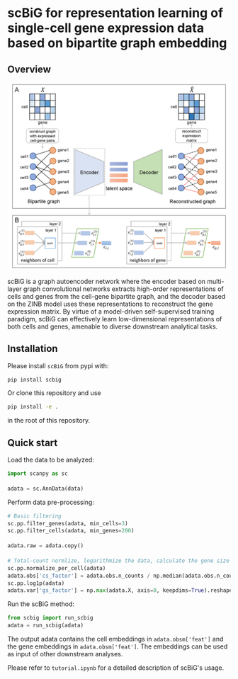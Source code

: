 # scBiG for representation learning of single-cell gene expression data based on bipartite graph embedding

## Overview

![alt](overview.png)

scBiG is a graph autoencoder network where the encoder based on multi-layer graph convolutional networks extracts high-order representations of cells and genes from the cell-gene bipartite graph, and the decoder based on the ZINB model uses these representations to reconstruct the gene expression matrix. By virtue of a model-driven self-supervised training paradigm, scBiG can effectively learn low-dimensional representations of both cells and genes, amenable to diverse downstream analytical tasks.

## Installation

Please install `scBiG` from pypi with:

```bash
pip install scbig
```

Or clone this repository and use

```bash
pip install -e .
```

in the root of this repository.

## Quick start

Load the data to be analyzed:

```python
import scanpy as sc

adata = sc.AnnData(data)
```



Perform data pre-processing:

```python
# Basic filtering
sc.pp.filter_genes(adata, min_cells=3)
sc.pp.filter_cells(adata, min_genes=200)

adata.raw = adata.copy()

# Total-count normlize, logarithmize the data, calculate the gene size factor 
sc.pp.normalize_per_cell(adata)
adata.obs['cs_factor'] = adata.obs.n_counts / np.median(adata.obs.n_counts)
sc.pp.log1p(adata)
adata.var['gs_factor'] = np.max(adata.X, axis=0, keepdims=True).reshape(-1)
```

Run the scBiG method:

```python
from scbig import run_scbig
adata = run_scbig(adata)
```

The output adata contains the cell embeddings in `adata.obsm['feat']` and the gene embeddings in `adata.obsm['feat']`. The embeddings can be used as input of other downstream analyses.

Please refer to `tutorial.ipynb` for a detailed description of scBiG's usage.
